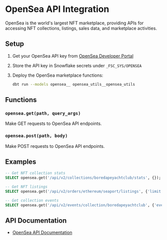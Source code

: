# OpenSea API Integration

OpenSea is the world's largest NFT marketplace, providing APIs for accessing NFT collections, listings, sales data, and marketplace activities.

## Setup

1. Get your OpenSea API key from [OpenSea Developer Portal](https://docs.opensea.io/reference/api-keys)

2. Store the API key in Snowflake secrets under `_FSC_SYS/OPENSEA`

3. Deploy the OpenSea marketplace functions:
   ```bash
   dbt run --models opensea__ opensea_utils__opensea_utils
   ```

## Functions

### `opensea.get(path, query_args)`
Make GET requests to OpenSea API endpoints.

### `opensea.post(path, body)`
Make POST requests to OpenSea API endpoints.

## Examples

```sql
-- Get NFT collection stats
SELECT opensea.get('/api/v2/collections/boredapeyachtclub/stats', {});

-- Get NFT listings
SELECT opensea.get('/api/v2/orders/ethereum/seaport/listings', {'limit': 20});

-- Get collection events
SELECT opensea.get('/api/v2/events/collection/boredapeyachtclub', {'event_type': 'sale'});
```

## API Documentation

- [OpenSea API Documentation](https://docs.opensea.io/reference/api-overview)